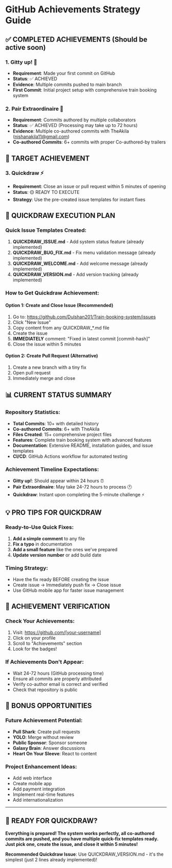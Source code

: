 # GitHub Achievements Strategy Guide

## ✅ COMPLETED ACHIEVEMENTS (Should be active soon)

### 1. **Gitty up!** 🎯
- **Requirement**: Made your first commit on GitHub
- **Status**: ✅ ACHIEVED
- **Evidence**: Multiple commits pushed to main branch
- **First Commit**: Initial project setup with comprehensive train booking system

### 2. **Pair Extraordinaire** 👥
- **Requirement**: Commits authored by multiple collaborators
- **Status**: ✅ ACHIEVED (Processing may take up to 72 hours)
- **Evidence**: Multiple co-authored commits with TheAkila (nishanakila11@gmail.com)
- **Co-authored Commits**: 6+ commits with proper Co-authored-by trailers

## 🎯 TARGET ACHIEVEMENT

### 3. **Quickdraw** ⚡
- **Requirement**: Close an issue or pull request within 5 minutes of opening
- **Status**: 🟡 READY TO EXECUTE
- **Strategy**: Use the pre-created issue templates for instant fixes

## 🚀 QUICKDRAW EXECUTION PLAN

### Quick Issue Templates Created:
1. **QUICKDRAW_ISSUE.md** - Add system status feature (already implemented)
2. **QUICKDRAW_BUG_FIX.md** - Fix menu validation message (already implemented)  
3. **QUICKDRAW_WELCOME.md** - Add welcome message (already implemented)
4. **QUICKDRAW_VERSION.md** - Add version tracking (already implemented)

### How to Get Quickdraw Achievement:

#### Option 1: Create and Close Issue (Recommended)
1. Go to: https://github.com/Dulshan201/Train-booking-system/issues
2. Click "New Issue"
3. Copy content from any QUICKDRAW_*.md file
4. Create the issue
5. **IMMEDIATELY** comment: "Fixed in latest commit [commit-hash]"
6. Close the issue within 5 minutes

#### Option 2: Create Pull Request (Alternative)
1. Create a new branch with a tiny fix
2. Open pull request
3. Immediately merge and close

## 📊 CURRENT STATUS SUMMARY

### Repository Statistics:
- **Total Commits**: 10+ with detailed history
- **Co-authored Commits**: 6+ with TheAkila
- **Files Created**: 15+ comprehensive project files
- **Features**: Complete train booking system with advanced features
- **Documentation**: Extensive README, installation guides, and issue templates
- **CI/CD**: GitHub Actions workflow for automated testing

### Achievement Timeline Expectations:
- **Gitty up!**: Should appear within 24 hours ⏰
- **Pair Extraordinaire**: May take 24-72 hours to process 🕐
- **Quickdraw**: Instant upon completing the 5-minute challenge ⚡

## 💡 PRO TIPS FOR QUICKDRAW

### Ready-to-Use Quick Fixes:
1. **Add a simple comment** to any file
2. **Fix a typo** in documentation
3. **Add a small feature** like the ones we've prepared
4. **Update version number** or add build date

### Timing Strategy:
- Have the fix ready BEFORE creating the issue
- Create issue → Immediately push fix → Close issue
- Use GitHub mobile app for faster issue management

## 🔮 ACHIEVEMENT VERIFICATION

### Check Your Achievements:
1. Visit: https://github.com/[your-username]
2. Click on your profile
3. Scroll to "Achievements" section
4. Look for the badges!

### If Achievements Don't Appear:
- Wait 24-72 hours (GitHub processing time)
- Ensure all commits are properly attributed
- Verify co-author email is correct and verified
- Check that repository is public

## 🚀 BONUS OPPORTUNITIES

### Future Achievement Potential:
- **Pull Shark**: Create pull requests
- **YOLO**: Merge without review
- **Public Sponsor**: Sponsor someone
- **Galaxy Brain**: Answer discussions
- **Heart On Your Sleeve**: React to content

### Project Enhancement Ideas:
- Add web interface
- Create mobile app
- Add payment integration
- Implement real-time features
- Add internationalization

---

## 🎉 READY FOR QUICKDRAW?

**Everything is prepared! The system works perfectly, all co-authored commits are pushed, and you have multiple quick-fix templates ready. Just pick one, create the issue, and close it within 5 minutes!**

**Recommended Quickdraw Issue**: Use QUICKDRAW_VERSION.md - it's the simplest (just 2 lines already implemented)!
